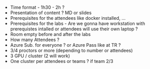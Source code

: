 - Time format - 1h30 - 2h ?
- Presentation of content ? MD or slides
- Prerequisites for the attendees like docker installed, ...
- Prerequisites for the labs - Are we gonna have workstation with prerequistes intalled or attendees will use their own laptop ?
- Room empty before and after the labs
- How many Attendees ?
- Azure Sub. for everyone ? or Azure Pass like at TR ?
- 3/4 proctors or more (depending to number or attendees)
- 3 GPU / cluster (2 will work)
- One cluster per attendees or teams ? if team 2/3
